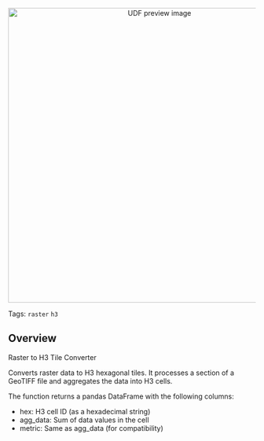 <!--fused:pin=5-->
<!--fused:preview-->
<p align="center"><img src="https://fused-magic.s3.us-west-2.amazonaws.com/thumbnails/udfs-staging/raster_to_h3.png" width="600" alt="UDF preview image"></p>

<!--fused:tags-->
Tags: `raster` `h3`

<!--fused:readme-->
## Overview

Raster to H3 Tile Converter

Converts raster data to H3 hexagonal tiles. It processes a section of a GeoTIFF file and aggregates the data into H3 cells.

The function returns a pandas DataFrame with the following columns:
- hex: H3 cell ID (as a hexadecimal string)
- agg_data: Sum of data values in the cell
- metric: Same as agg_data (for compatibility)

